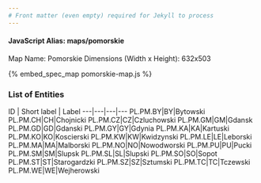 ```yaml
---
# Front matter (even empty) required for Jekyll to process
---
```


#### JavaScript Alias: maps/pomorskie

Map Name: Pomorskie
Dimensions (Width x Height): 632x503



{% embed_spec_map pomorskie-map.js %}

### List of Entities

ID | Short label | Label
---|---|---|---
PL.PM.BY|BY|Bytowski
PL.PM.CH|CH|Chojnicki
PL.PM.CZ|CZ|Czluchowski
PL.PM.GM|GM|Gdansk
PL.PM.GD|GD|Gdanski
PL.PM.GY|GY|Gdynia
PL.PM.KA|KA|Kartuski
PL.PM.KO|KO|Koscierski
PL.PM.KW|KW|Kwidzynski
PL.PM.LE|LE|Leborski
PL.PM.MA|MA|Malborski
PL.PM.NO|NO|Nowodworski
PL.PM.PU|PU|Pucki
PL.PM.SM|SM|Slupsk
PL.PM.SL|SL|Slupski
PL.PM.SO|SO|Sopot
PL.PM.ST|ST|Starogardzki
PL.PM.SZ|SZ|Sztumski
PL.PM.TC|TC|Tczewski
PL.PM.WE|WE|Wejherowski

